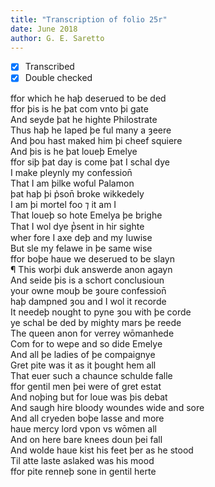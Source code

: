 ```yaml
---
title: "Transcription of folio 25r"
date: June 2018
author: G. E. Saretto
---
```


- [x] Transcribed
- [x] Double checked

ffor which he haþ deserued to be ded  
ffor þis is he þat com vnto þi gate  
And seyde þat he highte Philostrate  
Thus haþ he Iaped þe ful many a ȝeere  
And þou hast maked him þi cheef squiere  
And þis is he þat loueþ Emelye  
ffor siþ þat day is come þat I schal dye  
I make pleynly my confession̄  
That I am þilke woful Palamon  
þat haþ þi p̉son̄ broke wikkedely  
I am þi mortel foo ⁊ it am I  
That loueþ so hote Emelya þe brighe  
That I wol dye p̔sent in hir sighte  
wher fore I axe deþ and my Iuwise  
But sle my felawe in þe same wise  
ffor boþe haue we deserued to be slayn  
¶ This worþi duk answerde anon agayn  
And seide þis is a schort conclusioun  
your owne mouþ be ȝoure confession̄  
haþ dampned ȝou and I wol it recorde  
It needeþ nought to pyne ȝou with þe corde  
ye schal be ded by mighty mars þe reede  
The queen anon for verrey wōmanhede  
Com for to wepe and so dide Emelye  
And all þe ladies of þe compaignye  
Gret pite was it as it þought hem all  
That euer such a chaunce schulde falle  
ffor gentil men þei were of gret estat  
And noþing but for loue was þis debat  
And saugh hire bloody woundes wide and sore  
And all cryeden boþe lasse and more  
haue mercy lord vpon vs wōmen all  
And on here bare knees doun þei fall  
And wolde haue kist his feet þer as he stood  
Til atte laste aslaked was his mood  
ffor pite renneþ sone in gentil herte  
